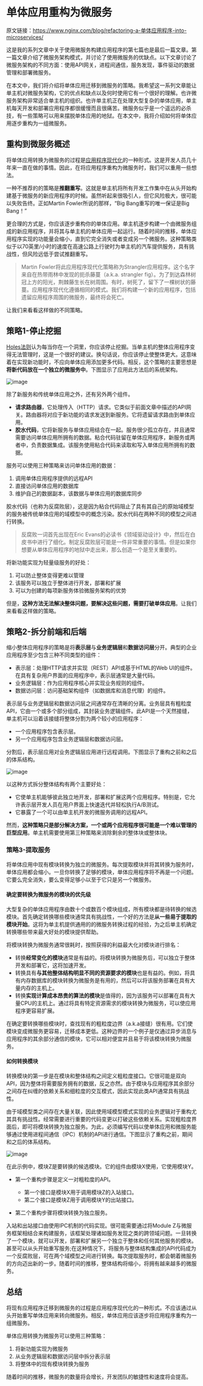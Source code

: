 # 单体应用重构为微服务

原文链接：<https://www.nginx.com/blog/refactoring-a-单体应用程序-into-microservices/>

这是我的系列文章中关于使用微服务构建应用程序的第七篇也是最后一篇文章。第一篇文章介绍了微服务架构模式，并讨论了使用微服务的优缺点。以下文章讨论了微服务架构的不同方面：使用API​​网关，进程间通信，服务发现，事件驱动的数据管理和部署微服务。

在本文中，我们将介绍将单体应用迁移到微服务的策略。我希望这一系列文章能让单主机对微服务架构，它的优点和缺点以及何时使用它有一个很好的理解。也许微服务架构非常适合单主机的组织。也许单主机正在处理大型复杂的单体应用，单主机每天开发和部署应用程序都很缓慢而且很痛苦。微服务似乎是一个遥远的必杀技，有一些策略可以用来摆脱单体应用的地狱。在本文中，我将介绍如何将单体应用逐步重构为一组微服务。

## 重构到微服务概述

将单体应用转换为微服务的过程是[应用程序现代化](https://en.wikipedia.org/wiki/Software_modernization)的一种形式。这是开发人员几十年来一直在做的事情。因此，在将应用程序重构为微服务时，我们可以重用一些想法。

一种不推荐的的策略是**推翻重写**。这就是单主机将所有开发工作集中在从头开始构建基于微服务的新应用程序的时候。虽然听起来很吸引人，但它风险极大，很可能以失败告终。正如Martin Fowler所说的那样，“Big Bang重写的唯一保证是Big Bang！”

更合理的方式是，你应该逐步重构你的单体应用。单主机逐步构建一个由微服务组成的新应用程序，并将其与单主机的单体应用一起运行。随着时间的推移，单体应用程序实现的功能量会缩小，直到它完全消失或者变成另一个微服务。这种策略类似于以70英里/小时的速度在高速公路上行驶时为单主机的汽车提供服务，具有挑战性，但风险远低于尝试推翻重写。

> Martin Fowler将此应用程序现代化策略称为Strangler应用程序。这个名字来自在热带雨林中发现的扼杀藤蔓（a.k.a. strangler fig）。为了到达森林树冠上方的阳光，荆棘藤生长在树周围。有时，树死了，留下了一棵树状的藤蔓。应用程序现代化遵循相同的模式。我们将构建一个新的应用程序，包括遗留应用程序周围的微服务，最终将会死亡。

让我们来看看这样做的不同策略。

## 策略1-停止挖掘

[Holes法则](https://en.wikipedia.org/wiki/Law_of_holes)认为每当你在一个洞里，你应该停止挖掘。当单主机的整体应用程序变得无法管理时，这是一个很好的建议。换句话说，你应该停止使整体更大。这意味着在实现新功能时，不应向单体应用添加更多代码。相反，这个策略的主要思想是**将新代码放在一个独立的微服务中**。下图显示了应用此方法后的系统架构。

![image](../../images/pull-module-from-monolith.png)

除了新服务和传统单体应用之外，还有另外两个组件。

- **请求路由器**，它处理传入（HTTP）请求。它类似于前面文章中描述的API网关。路由器将对应于新功能的请求发送到新服务。它将遗留请求路由到单体应用。
- **胶水代码**，它将新服务与单体应用结合在一起。服务很少孤立存在，并且通常需要访问单体应用所拥有的数据。粘合代码驻留在单体应用程序，新服务或两者中，负责数据集成。该服务使用粘合代码来读取和写入单体应用所拥有的数据。

服务可以使用三种策略来访问单体应用的数据：

1. 调用单体应用程序提供的远程API
2. 直接访问单体应用的数据库
3. 维护自己的数据副本，该数据与单体应用的数据库同步

胶水代码（也称为反腐败层），这是因为粘合代码阻止了具有其自己的原始域模型的服务被传统单体应用的域模型中的概念污染。胶水代码在两种不同的模型之间进行转换。

> 反腐败一词首先出现在Eric Evans的必读书《领域驱动设计》中，然后在白皮书中进行了细化。制定反腐败层可能是一件非常重要的事情。但是如果你想要从单体应用程序的地狱中走出来，那么创造一个是至关重要的。

将新功能实现为轻量级服务的好处：

1. 可以防止整体变得更难以管理
2. 该服务可以独立于整体进行开发，部署和扩展
3. 可以为创建的每项新服务体验微服务架构的优势

但是，**这种方法无法解决整体问题，要解决这些问题，需要打破单体应用**。让我们来看看这样做的策略。

## 策略2-拆分前端和后端

缩小整体应用程序的策略是将**表示层**与**业务逻辑层**和**数据访问层**分开。典型的企业应用程序至少包含三种不同类型的组件：

- 表示层：处理HTTP请求并实现（REST）API或基于HTML的Web UI的组件。在具有复杂用户界面的应用程序中，表示层通常是大量代码。
- 业务逻辑层：作为应用程序核心并实现业务规则的组件。
- 数据访问层：访问基础架构组件（如数据库和消息代理）的组件。

表示层与业务逻辑层和数据访问层之间通常存在清晰的分离。业务层具有粗粒度API，它由一个或多个部分组成，其封装业务逻辑组件。此API是一个天然接缝，单主机可以沿着该接缝将整体分割为两个较小的应用程序：

- 一个应用程序包含表示层。
- 另一个应用程序包含业务逻辑层和数据访问层。

分割后，表示层应用对业务逻辑层应用进行远程调用。下图显示了重构之前和之后的体系结构。

![image](../../images/refactoring.png)

以这种方式拆分整体结构有两个主要好处：

- 它使单主机能够彼此独立地开发，部署和扩展这两个应用程序。特别是，它允许表示层开发人员在用户界面上快速迭代并轻松执行A/B测试。
- 它暴露了一个可以由单主机开发的微服务调用的远程API。

然而，**这种策略只是部分解决方案，一个或两个应用程序很可能是一个难以管理的巨型应用**。单主机需要使用第三种策略来消除剩余的整体块或整体块。

### 策略3-提取服务

将单体应用中现有模块转换为独立的微服务。每次提取模块并将其转换为服务时，单体应用都会缩小。一旦你转换了足够的模块，单体应用程序将不再是一个问题。它要么完全消失，要么变得足够小以至于它只是另一个微服务。

#### 确定要转换为微服务的模块的优先级

大型复杂的单体应用程序由数十个或数百个模块组成，所有模块都是待转换的候选模块。首先确定转换哪些模块通常具有挑战性，一个好的方法是**从一些易于提取的模块开始**。这将为单主机提供通用的的微服务转换过程的经验，为之后单主机确定转换哪些带来最大好处的模块提供帮助。

将模块转换为微服务通常很耗时，按照获得的利益最大化对模块进行排名：

- 转换**经常变化的模块**通常是有益的。将模块转换为微服务后，可以独立于整体开发和部署它，这将加速开发。
- 转换具有**与其他整体结构明显不同的资源要求的模块**也是有益的。例如，将具有内存数据库的模块转换为微服务是有用的，然后可以将该服务部署在具有大量内存的主机上。
- 转换**实现计算成本昂贵的算法的模块**是值得的，因为该服务可以部署在具有大量CPU的主机上。通过将具有特定资源需求的模块转换为微服务，可以使应用程序更容易扩展。

在确定要转换哪些模块时，查找现有的粗粒度边界（a.k.a接缝）很有用。它们使模块变成微服务更容易，迁移成本更低。这种边界的一个例子是仅通过异步消息与应用程序的其余部分通信的模块，它可以相对便宜并且易于将该模块转换为微服务。

#### 如何转换模块

转换模块的第一步是在模块和整体结构之间定义粗粒度接口。它很可能是双向API，因为整体将需要服务拥有的数据，反之亦然。由于模块与应用程序其余部分之间存在纠缠的依赖关系和细粒度的交互模式，因此实现此类API通常具有挑战性。

由于域模型类之间存在大量关联，因此使用域模型模式实现的业务逻辑对于重构尤其具有挑战性。经常需要进行重要的代码变更以打破这些依赖关系。实现粗粒度界面后，即可将模块转换为独立服务。为此，必须编写代码以使单体应用和微服务能够通过使用进程间通信（IPC）机制的API进行通信。下图显示了重构之前，期间和之后的体系结构。

![image](../../images/extract-module.png)

在此示例中，模块Z是要转换的候选模块。它的组件由模块X使用，它使用模块Y。

- 第一个重构步骤是定义一对粗粒度的API。

  - 第一个接口是模块X用于调用模块Z的入站接口。
  - 第二个接口是模块Z用于调用模块Y的出站接口。

- 第二个重构步骤将模块转换为独立服务。

入站和出站接口由使用IPC机制的代码实现。很可能需要通过将Module Z与微服务框架相结合来构建服务，该框架处理诸如服务发现之类的跨领域问题。一旦转换了一个模块，就可以开发，部署和扩展另一个独立于整体和任何其他服务的模块。甚至可以从头开始重写服务;在这种情况下，将服务与整体结构集成的API代码成为一个反腐败层，可在两个域模型之间进行转换。每次提取服务时，都会朝着微服务的方向迈出新的一步。随着时间的推移，整体结构将缩小，将拥有越来越多的微服务。

## 总结

将现有应用程序迁移到微服务的过程是应用程序现代化的一种形式。不应该通过从头开始重写单体应用来转向微服务。相反，单体应用应该逐步将应用程序重构为一组微服务。

单体应用转换为微服务可以使用三种策略：

1. 将新功能实现为微服务
2. 从业务逻辑层和数据访问层中拆分表示层
3. 将整体中的现有模块转换为服务

随着时间的推移，微服务的数量将会增长，开发团队的敏捷性和速度将会提高。
